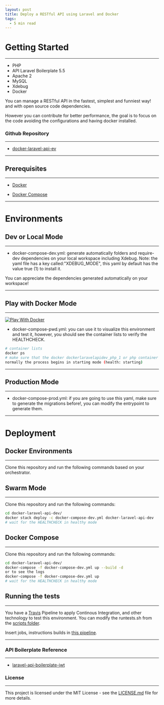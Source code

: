 ```yaml
---
layout: post
title: Deploy a RESTful API using Laravel and Docker
tags:
  - 5 min read
---
```


# Getting Started
---

- PHP
- API Laravel Boilerplate 5.5
- Apache 2
- MySQL
- Xdebug
- Docker

You can manage a RESTful API in the fastest, simplest and funniest way! and with open source code dependencies.

However you can contribute for better performance, the goal is to focus on the code avoiding the configurations and having docker installed.


### Github Repository
---
- [docker-laravel-api-ev](https://github.com/jfernancordova/docker-laravel-api-dev)

---

## Prerequisites
---

- [Docker](https://docs.docker.com/install/)

- [Docker Compose](https://docs.docker.com/compose/install/)

---

# Environments

## Dev or Local Mode
---

- docker-compose-dev.yml: generate automatically folders and require-dev dependencies on your local workspace including Xdebug.
  Note: the yaml file has a key called:"XDEBUG_MODE", this yaml by default has the value true (1) to install it.

You can appreciate the dependencies generated automatically on your workspace!

---

## Play with Docker Mode
---

[![Play With Docker](https://cdn.rawgit.com/play-with-docker/stacks/cff22438/assets/images/button.png)](http://play-with-docker.com?stack=https://raw.githubusercontent.com/jfernancordova/docker-laravel-api-dev/master/docker-compose-pwd.yml)

- docker-compose-pwd.yml: you can use it to visualize this environment and test it, however, you should see the container lists to verify the HEALTHCHECK.

```bash
# container lists
docker ps
# make sure that the docker dockerlaravelapidev_php_1 or php container is (healthy),
normally the process begins in starting mode (health: starting)
```
---

## Production Mode
---
- docker-compose-prod.yml: if you are going to use this yaml, make sure to generate the migrations before!, you can modify the entrypoint to generate them.

---

# Deployment
## Docker Environments
---
Clone this repository and run the following commands based on your orchestrator.

## Swarm Mode
---
Clone this repository and run the following commands:

```bash
cd docker-laravel-api-dev/
docker stack deploy -c docker-compose-dev.yml docker-laravel-api-dev
# wait for the HEALTHCHECK in healthy mode
```

## Docker Compose
---
Clone this repository and run the following commands:

```bash
cd docker-laravel-api-dev/
docker-compose -f docker-compose-dev.yml up --build -d
or to see the logs
docker-compose -f docker-compose-dev.yml up
# wait for the HEALTHCHECK in healthy mode
```

## Running the tests
---
You have a [Travis](https://travis-ci.org/) Pipeline to apply Continous Integration, and other technology to test this environment. You can modify the runtests.sh from the [scripts folder](https://raw.githubusercontent.com/jfernancordova/docker-laravel-api-dev/master/scripts/runtests.sh).

Insert jobs, instructions builds in [this pipeline](https://raw.githubusercontent.com/jfernancordova/docker-laravel-api-dev/master/.travis.yml).

---

### API Boilerplate Reference
---
- [laravel-api-boilerplate-jwt](https://github.com/francescomalatesta/laravel-api-boilerplate-jwt/blob/master/readme.md)


### License
---
This project is licensed under the MIT License - see the [LICENSE.md](https://github.com/jfernancordova/docker-laravel-api-dev/blob/master/LICENSE.md) file for more details.
